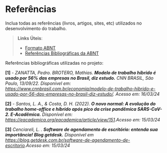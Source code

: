 # Referências

Inclua todas as referências (livros, artigos, sites, etc) utilizados no desenvolvimento do trabalho.

> **Links Úteis**:
> - [Formato ABNT](https://www.normastecnicas.com/abnt/trabalhos-academicos/referencias/)
> - [Referências Bibliográficas da ABNT](https://comunidade.rockcontent.com/referencia-bibliografica-abnt/)

Referências bibliográficas utilizadas no projeto:


**[1]** - _ZANATTA, Pedro. BROTERO, Mathias. **Modelo de trabalho híbrido é usado por 56% das empresas no Brasil, diz estudo.** CNN BRASIL, São Paulo, 13/09/22. Disponível em: <https://www.cnnbrasil.com.br/economia/modelo-de-trabalho-hibrido-e-usado-por-56-das-empresas-no-brasil-diz-estudo/>. Acesso em: 16/03/24_

**[2]** - _Santos, L. A., & Costa, D. H. (2022). **O novo normal: A evolução do trabalho home-office e híbrido após pico da crise pandêmica SARS-CoV-2. E-Acadêmica.** Disponível em: <https://eacademica.org/eacademica/article/view/151>.Acesso em: 15/03/24_

**[3]** _Cenciareli, L. . **Software de agendamento de escritório: entenda sua importância! Blog getdesk.** Disponível em <https://blog.getdesk.com.br/software-de-agendamento-de-escritorio>.Acesso em: 15/03/24_
